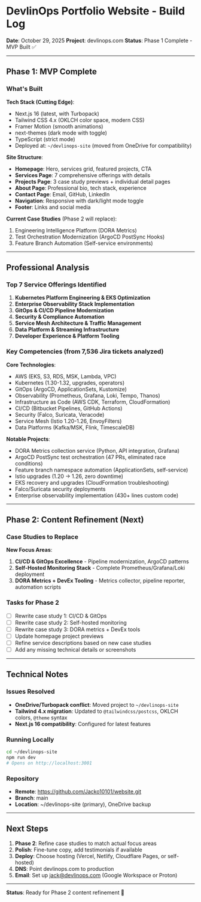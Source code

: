 # DevlinOps Portfolio Website - Build Log

**Date**: October 29, 2025
**Project**: devlinops.com
**Status**: Phase 1 Complete - MVP Built ✅

---

## Phase 1: MVP Complete

### What's Built

**Tech Stack (Cutting Edge)**:
- Next.js 16 (latest, with Turbopack)
- Tailwind CSS 4.x (OKLCH color space, modern CSS)
- Framer Motion (smooth animations)
- next-themes (dark mode with toggle)
- TypeScript (strict mode)
- Deployed at: `~/devlinops-site` (moved from OneDrive for compatibility)

**Site Structure**:
- **Homepage**: Hero, services grid, featured projects, CTA
- **Services Page**: 7 comprehensive offerings with details
- **Projects Page**: 3 case study previews + individual detail pages
- **About Page**: Professional bio, tech stack, experience
- **Contact Page**: Email, GitHub, LinkedIn
- **Navigation**: Responsive with dark/light mode toggle
- **Footer**: Links and social media

**Current Case Studies** (Phase 2 will replace):
1. Engineering Intelligence Platform (DORA Metrics)
2. Test Orchestration Modernization (ArgoCD PostSync Hooks)
3. Feature Branch Automation (Self-service environments)

---

## Professional Analysis

### Top 7 Service Offerings Identified

1. **Kubernetes Platform Engineering & EKS Optimization**
2. **Enterprise Observability Stack Implementation**
3. **GitOps & CI/CD Pipeline Modernization**
4. **Security & Compliance Automation**
5. **Service Mesh Architecture & Traffic Management**
6. **Data Platform & Streaming Infrastructure**
7. **Developer Experience & Platform Tooling**

### Key Competencies (from 7,536 Jira tickets analyzed)

**Core Technologies**:
- AWS (EKS, S3, RDS, MSK, Lambda, VPC)
- Kubernetes (1.30-1.32, upgrades, operators)
- GitOps (ArgoCD, ApplicationSets, Kustomize)
- Observability (Prometheus, Grafana, Loki, Tempo, Thanos)
- Infrastructure as Code (AWS CDK, Terraform, CloudFormation)
- CI/CD (Bitbucket Pipelines, GitHub Actions)
- Security (Falco, Suricata, Veracode)
- Service Mesh (Istio 1.20-1.26, EnvoyFilters)
- Data Platforms (Kafka/MSK, Flink, TimescaleDB)

**Notable Projects**:
- DORA Metrics collection service (Python, API integration, Grafana)
- ArgoCD PostSync test orchestration (47 PRs, eliminated race conditions)
- Feature branch namespace automation (ApplicationSets, self-service)
- Istio upgrades (1.20 → 1.26, zero downtime)
- EKS recovery and upgrades (CloudFormation troubleshooting)
- Falco/Suricata security deployments
- Enterprise observability implementation (430+ lines custom code)

---

## Phase 2: Content Refinement (Next)

### Case Studies to Replace

**New Focus Areas**:
1. **CI/CD & GitOps Excellence** - Pipeline modernization, ArgoCD patterns
2. **Self-Hosted Monitoring Stack** - Complete Prometheus/Grafana/Loki deployment
3. **DORA Metrics + DevEx Tooling** - Metrics collector, pipeline reporter, automation scripts

### Tasks for Phase 2
- [ ] Rewrite case study 1: CI/CD & GitOps
- [ ] Rewrite case study 2: Self-hosted monitoring
- [ ] Rewrite case study 3: DORA metrics + DevEx tools
- [ ] Update homepage project previews
- [ ] Refine service descriptions based on new case studies
- [ ] Add any missing technical details or screenshots

---

## Technical Notes

### Issues Resolved
- **OneDrive/Turbopack conflict**: Moved project to `~/devlinops-site`
- **Tailwind 4.x migration**: Updated to `@tailwindcss/postcss`, OKLCH colors, `@theme` syntax
- **Next.js 16 compatibility**: Configured for latest features

### Running Locally
```bash
cd ~/devlinops-site
npm run dev
# Opens on http://localhost:3001
```

### Repository
- **Remote**: https://github.com/Jacko10101/website.git
- **Branch**: main
- **Location**: ~/devlinops-site (primary), OneDrive backup

---

## Next Steps

1. **Phase 2**: Refine case studies to match actual focus areas
2. **Polish**: Fine-tune copy, add testimonials if available
3. **Deploy**: Choose hosting (Vercel, Netlify, Cloudflare Pages, or self-hosted)
4. **DNS**: Point devlinops.com to production
5. **Email**: Set up jack@devlinops.com (Google Workspace or Proton)

---

**Status**: Ready for Phase 2 content refinement 🚀
